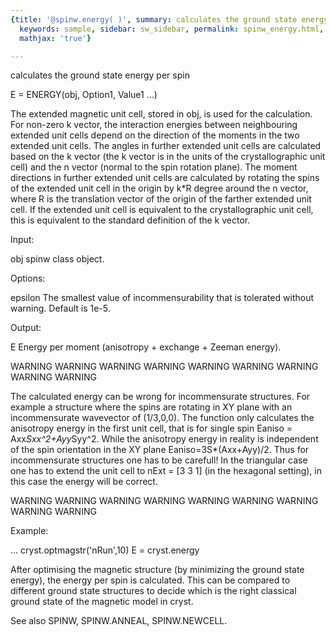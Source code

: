 ```yaml
---
{title: '@spinw.energy( )', summary: calculates the ground state energy per spin,
  keywords: sample, sidebar: sw_sidebar, permalink: spinw_energy.html, folder: '@spinw',
  mathjax: 'true'}

---
```

calculates the ground state energy per spin
 
E = ENERGY(obj, Option1, Value1 ...)
 
The extended magnetic unit cell, stored in obj, is used for the
calculation. For non-zero k vector, the interaction energies between
neighbouring extended unit cells depend on the direction of the moments
in the two extended unit cells. The angles in further extended unit cells
are calculated based on the k vector (the k vector is in the units of the
crystallographic unit cell) and the n vector (normal to the spin rotation
plane). The moment directions in further extended unit cells are
calculated by rotating the spins of the extended unit cell in the origin
by k*R degree around the n vector, where R is the translation vector of
the origin of the farther extended unit cell. If the extended unit cell
is equivalent to the crystallographic unit cell, this is equivalent to
the standard definition of the k vector.
 
Input:
 
obj       spinw class object.
 
Options:
 
epsilon   The smallest value of incommensurability that is tolerated 
          without warning. Default is 1e-5.
 
Output:
 
E         Energy per moment (anisotropy + exchange + Zeeman energy).
 
 
WARNING WARNING WARNING WARNING WARNING WARNING WARNING WARNING WARNING
 
The calculated energy can be wrong for incommensurate structures. For
example a structure where the spins are rotating in XY plane with an
incommensurate wavevector of (1/3,0,0). The function only calculates the
anisotropy energy in the first unit cell, that is for single spin
Eaniso = Axx*Sxx^2+Ayy*Syy^2. While the anisotropy energy in reality is
independent of the spin orientation in the XY plane Eaniso=3S*(Axx+Ayy)/2.
Thus for incommensurate structures one has to be carefull! In the
triangular case one has to extend the unit cell to nExt = [3 3 1] (in the
hexagonal setting), in this case the energy will be correct.
 
WARNING WARNING WARNING WARNING WARNING WARNING WARNING WARNING WARNING
 
Example:
 
...
cryst.optmagstr('nRun',10)
E = cryst.energy
 
After optimising the magnetic structure (by minimizing the ground state 
energy), the energy per spin is calculated. This can be compared to
different ground state structures to decide which is the right classical
ground state of the magnetic model in cryst.
 
See also SPINW, SPINW.ANNEAL, SPINW.NEWCELL.
 
